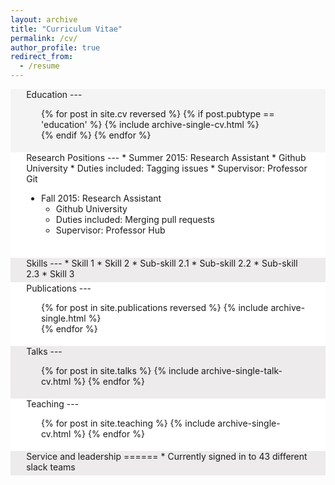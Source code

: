 ```yaml
---
layout: archive
title: "Curriculum Vitae"
permalink: /cv/
author_profile: true
redirect_from:
  - /resume
---
```


<div style="background-color: #f5f4f4" markdown=1> 
<div style="padding-top: 0.1pt; padding-bottom: 1%; margin-left: 5%; margin-right: 5%;" markdown=1>
Education
---
<ol>
{% for post in site.cv reversed %}
  {% if post.pubtype == 'education' %}
     {% include archive-single-cv.html %} <br>
  {% endif %}
{% endfor %}
</ol>
</div>
</div>

<div style="background-color: #FFFFFF" markdown=1> 
<div style="padding-top: 0.1pt; padding-bottom: 1%; margin-left: 5%; margin-right: 5%;" markdown=1>
Research Positions
---
* Summer 2015: Research Assistant
  * Github University
  * Duties included: Tagging issues
  * Supervisor: Professor Git

* Fall 2015: Research Assistant
  * Github University
  * Duties included: Merging pull requests
  * Supervisor: Professor Hub
<br>
</div>
</div>

<div style="background-color: #edebeb" markdown=1> 
<div style="padding-top: 0.1px; padding-bottom: 1%; margin-left: 5%; margin-right: 5%;" markdown=1>
Skills
---
* Skill 1
* Skill 2
  * Sub-skill 2.1
  * Sub-skill 2.2
  * Sub-skill 2.3
* Skill 3
</div>
</div>

<div style="background-color: #FFFFFF" markdown=1> 
<div style="padding-top: 0.1px; padding-bottom: 1%; margin-left: 5%; margin-right: 5%;" markdown=1>
Publications
---
  <ol>{% for post in site.publications reversed %}
    {% include archive-single.html %} <br>
  {% endfor %}</ol>
</div>
</div>

<div style="background-color: #edebeb" markdown=1> 
<div style="padding-top: 0.1px; padding-bottom: 1%; margin-left: 5%; margin-right: 5%;" markdown=1>
Talks
---
  <ul>{% for post in site.talks %}
    {% include archive-single-talk-cv.html %}
  {% endfor %}</ul>
</div>
</div>

<div style="background-color: #FFFFFF" markdown=1> 
<div style="padding-top: 0.1px; padding-bottom: 1%; margin-left: 5%; margin-right: 5%;" markdown=1>
Teaching
---
  <ul>{% for post in site.teaching %}
    {% include archive-single-cv.html %}
  {% endfor %}</ul>
</div>
</div>
  
<div style="background-color: #edebeb" markdown=1> 
<div style="padding-top: 0.1px; padding-bottom: 1%; margin-left: 5%; margin-right: 5%;" markdown=1>
Service and leadership
======
* Currently signed in to 43 different slack teams
</div>
</div>
